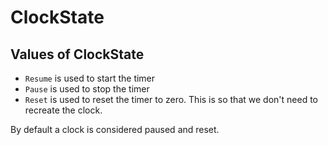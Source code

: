 ﻿# ClockState

## Values of ClockState

- `Resume` is used to start the timer
- `Pause` is used to stop the timer
- `Reset` is used to reset the timer to zero. This is so that we don't need to recreate the clock.

By default a clock is considered paused and reset.